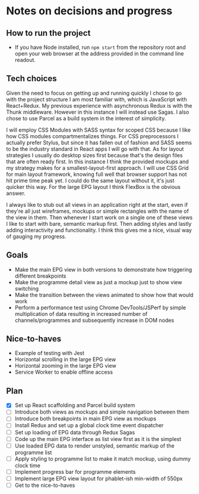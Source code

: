 # Notes on decisions and progress

## How to run the project
* If you have Node installed, run ```npm start``` from the repository root and open your web browser at the address provided in the command line readout.


## Tech choices
Given the need to focus on getting up and running quickly I chose to go with the project structure I am most familiar with, which is JavaScript with React+Redux. My previous experience with asynchronous Redux is with the Thunk middleware. However in this instance I will instead use Sagas. I also chose to use Parcel as a build system in the interest of simplicity.

I will employ CSS Modules with SASS syntax for scoped CSS because I like how CSS modules compartmentalizes things. For CSS preprocessors I actually prefer Stylus, but since it has fallen out of fashion and SASS seems to be the industry standard in React apps I will go with that. As for layout strategies I usually do desktop sizes first because that's the design files that are often ready first. In this instance I think the provided mockups and my strategy makes for a smallest-layout-first approach. I will use CSS Grid for main layout framework, knowing full well that browser support has not hit prime time peak yet. I could do the same layout without it, it's just quicker this way. For the large EPG layout I think FlexBox is the obvious answer.

I always like to stub out all views in an application right at the start, even if they're all just wireframes, mockups or simple rectangles with the name of the view in them. Then whenever I start work on a single one of these views I like to start with bare, semantic markup first. Then adding styles and lastly adding interactivity and functionality. I think this gives me a nice, visual way of gauging my progress.

## Goals
* Make the main EPG view in both versions to demonstrate how triggering different breakpoints
* Make the programme detail view as just a mockup just to show view switching
* Make the transition between the views animated to show how that would work
* Perform a performance test using Chrome DevTools/JSPerf by simple multiplication of data resulting in increased number of channels/programmes and subsequently increase in DOM nodes

## Nice-to-haves
* Example of testing with Jest
* Horizontal scrolling in the large EPG view
* Horizontal zooming in the large EPG view
* Service Worker to enable offline access

## Plan
* [x] Set up React scaffolding and Parcel build system
* [ ] Introduce both views as mockups and simple navigation between them
* [ ] Introduce both breakpoints in main EPG view as mockups
* [ ] Install Redux and set up a global clock time event dispatcher
* [ ] Set up loading of EPG data through Redux Sagas
* [ ] Code up the main EPG interface as list view first as it is the simplest
* [ ] Use loaded EPG data to render unstyled, semantic markup of the programme list
* [ ] Apply styling to programme list to make it match mockup, using dummy clock time
* [ ] Implement progress bar for programme elements
* [ ] Implement large EPG view layout for phablet-ish min-width of 550px
* [ ] Get to the nice-to-haves